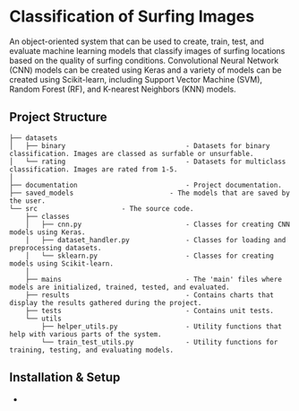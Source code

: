 # Classification of Surfing Images

An object-oriented system that can be used to create, train, test, and evaluate machine learning models that classify images of surfing locations based on the quality of surfing conditions. Convolutional Neural Network (CNN) models can be created using Keras and a variety of models can be created using Scikit-learn, including Support Vector Machine (SVM), Random Forest (RF), and K-nearest Neighbors (KNN) models.

## Project Structure

```
├── datasets
│   ├── binary                              - Datasets for binary classification. Images are classed as surfable or unsurfable.
│   └── rating                              - Datasets for multiclass classification. Images are rated from 1-5.
│
├── documentation                           - Project documentation.
├── saved_models 	                    - The models that are saved by the user.
└── src    		   		    - The source code.
    ├── classes
    │   ├── cnn.py                          - Classes for creating CNN models using Keras.
    │   ├── dataset_handler.py              - Classes for loading and preprocessing datasets.
    │   └── sklearn.py                      - Classes for creating models using Scikit-learn.
    │
    ├── mains	      	                    - The 'main' files where models are initialized, trained, tested, and evaluated.
    ├── results	      	                    - Contains charts that display the results gathered during the project.
    ├── tests	      	                    - Contains unit tests.
    └── utils
        ├── helper_utils.py                 - Utility functions that help with various parts of the system.
        └── train_test_utils.py             - Utility functions for training, testing, and evaluating models.
```

## Installation & Setup

-
